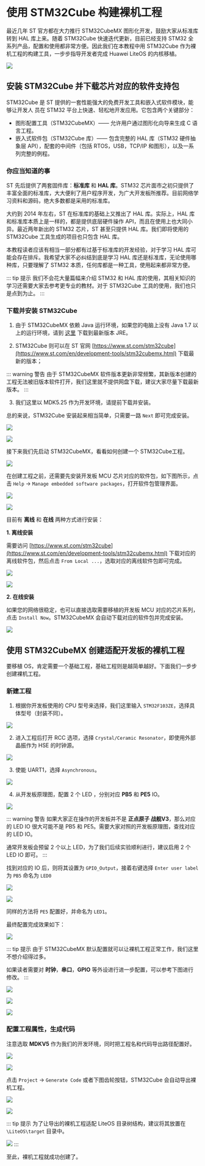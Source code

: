 # 使用 STM32Cube 构建裸机工程

最近几年 ST 官方都在大力推行 STM32CubeMX 图形化开发，鼓励大家从标准库转到 HAL 库上来。随着 STM32Cube 快速迭代更新，目前已经支持 STM32 全系列产品，配置和使用都非常方便。因此我们在本教程中用 STM32Cube 作为裸机工程的构建工具，一步步指导开发者完成 Huawei LiteOS 的内核移植。

![](./image/stm32cube.png)

## 安装 STM32Cube 并下载芯片对应的软件支持包

STM32Cube 是 ST 提供的一套性能强大的免费开发工具和嵌入式软件模块，能够让开发人
员在 STM32 平台上快速、轻松地开发应用。它包含两个关键部分：

- 图形配置工具（STM32CubeMX）—— 允许用户通过图形化向导来生成 C 语言工程。
- 嵌入式软件包（STM32Cube 库）—— 包含完整的 HAL 库（STM32 硬件抽象层 API），配套的中间件（包括 RTOS，USB，TCP/IP 和图形），以及一系列完整的例程。

### 你应当知道的事

ST 先后提供了两套固件库：**标准库** 和 **HAL 库**。STM32 芯片面市之初只提供了丰富全面的标准库，大大便利了用户程序开发，为广大开发板所推荐。目前网络学习资料和源码，绝大多数都是采用的标准库。

大约到 2014 年左右，ST 在标准库的基础上又推出了 HAL 库。实际上，HAL 库和标准库本质上是一样的，都是提供底层硬件操作 API，而且在使用上也大同小异。最近两年新出的 STM32 芯片，ST 甚至只提供 HAL 库。我们即将使用的 STM32Cube 工具生成的项目也只包含 HAL 库。

本教程读者应该有相当一部分都有过基于标准库的开发经验，对于学习 HAL 库可能会存在排斥。我希望大家不必纠结到底是学习 HAL 库还是标准库，无论使用哪种库，只要理解了 STM32 本质，任何库都是一种工具，使用起来都非常方便。

::: tip 提示
我们不会花大量篇幅来介绍 STM32 和 HAL 库的使用，其相关知识的学习还需要大家去参考更专业的教材。对于 STM32Cube 工具的使用，我们也只是点到为止。
:::

### 下载并安装 STM32Cube

1. 由于 STM32CubeMX 依赖 Java 运行环境，如果您的电脑上没有 Java 1.7 以上的运行环境，请到 [这里](http://www.oracle.com/technetwork/java/javase/downloads/jre8-downloads-2133155.html) 下载到最新版本 JRE。

2. STM32Cube 则可以在 ST 官网 [https://www.st.com/stm32cube](https://www.st.com/en/development-tools/stm32cubemx.html) 下载最新的版本；

::: warning 警告
由于 STM32CubeMX 软件版本更新非常频繁，其新版本创建的工程无法被旧版本软件打开，我们这里就不提供网盘下载，建议大家尽量下载最新版本。
:::

3. 我们这里以 MDK5.25 作为开发环境，请提前下载并安装。

总的来说，STM32Cube 安装起来相当简单，只需要一路 `Next` 即可完成安装。

![](./image/stm32cube-pre-install.png)

![](./image/stm32cube-install-done.png)

接下来我们先启动 STM32CubeMX，看看如何创建一个 STM32Cube工程。

![](./image/stm32cube-start.png)

在创建工程之前，还需要先安装开发板 MCU 芯片对应的软件包，如下图所示，点击 `Help` ->  `Manage embedded software packages`，打开软件包管理界面。

![](./image/stm32cube-help-package.png)

![](./image/stm32cube-package-manager.png)

目前有 **离线** 和 **在线** 两种方式进行安装：

**1. 离线安装**

需要访问 [https://www.st.com/stm32cube](https://www.st.com/en/development-tools/stm32cubemx.html) 下载对应的离线软件包，然后点击 `From Local ...`，选取对应的离线软件包即可完成。

![](./image/stm32cube-package-offline.png)

![](./image/stm32cube-package-local-install.png)

**2. 在线安装**

如果您的网络很稳定，也可以直接选取需要移植的开发板 MCU 对应的芯片系列，点击 `Install Now`。STM32CubeMX 会自动下载对应的软件包并完成安装。

![](./image/stm32cube-package-online.png)

## 使用 STM32CubeMX 创建适配开发板的裸机工程

要移植 OS，肯定需要一个基础工程，基础工程则是越简单越好。下面我们一步步创建裸机工程。

### 新建工程

1. 根据你开发板使用的 CPU 型号来选择，我们这里输入 `STM32F103ZE`，选择具体型号（封装不同）。

![](./image/stm32cube-mcu-selector.png)

2. 进入工程后打开 RCC 选项，选择 `Crystal/Ceramic Resonator`，即使用外部晶振作为 HSE 的时钟源。

![](./image/stm32cube-pinout-rcc.png)

3. 使能 UART1，选择 `Asynchronous`。

![](./image/stm32cube-pinout-usart1.png)

4. 从开发板原理图，配置 2 个 LED ，分别对应 **PB5** 和 **PE5** IO。

![](./image/atk-warship-datasheet.png)

::: warning 警告
如果大家正在操作的开发板并不是 **正点原子 战舰V3**，那么对应的 LED IO 很大可能不是 PB5 和 PE5。需要大家对照的开发板原理图，查找对应的 LED IO。

通常开发板会预留 2 个以上 LED，为了我们后续实验顺利进行，建议启用 2 个 LED IO 即可。
:::

找到对应的 IO 后，则将其设置为 `GPIO_Output`，接着右键选择 `Enter user label` 为 `PB5` 命名为 `LED0`

![](./image/stm32cube-select-gpio-output.png)

![](./image/stm32cube-edit-led-name.png)

同样的方法将 `PE5` 配置好，并命名为 `LED1`。

最终配置完成效果如下：

![](./image/stm32cube-setting-led.png)

::: tip 提示
由于 STM32CubeMX 默认配置就可以让裸机工程正常工作，我们这里不想介绍得过多。

如果读者需要对 **时钟**，**串口**，**GPIO** 等外设进行进一步配置，可以参考下图进行修改。
:::

![](./image/stm32cube-setting-clock.png)

![](./image/stm32cube-setting-usart1.png)

![](./image/stm32cube-setting-led1.png)

### 配置工程属性，生成代码

注意选取 **MDKV5** 作为我们的开发环境，同时把工程名和代码导出路径配置好。

![](./image/stm32cube-settings-toolchain-mdk.png)

![](./image/stm32cube-settings-code-generator.png)

点击 `Project` -> `Generate Code` 或者下图齿轮按钮，STM32Cube 会自动导出裸机工程。

![](./image/stm32cube-generate-source-code.png)

![](./image/stm32cube-generate-open-project.png)

::: tip 提示
为了让导出的裸机工程适配 LiteOS 目录树结构，建议将其放置在 `\LiteOS\target` 目录中。

![](./image/raw-project-output-directory.png)
:::

至此，裸机工程就成功创建了。
